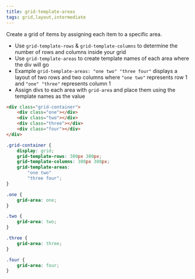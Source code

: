 ```yaml
---
title: grid-template-areas
tags: grid,layout,intermediate
---
```


Create a grid of items by assigning each item to a specific area.

- Use `grid-template-rows` & `grid-template-columns` to determine the number of rows and columns inside your grid
- Use `grid-template-areas` to create template names of each area where the div will go
- Example `grid-template-areas: "one two" "three four"` displays a layout of two rows and two columns where `"one two"` represents row 1 and `"one" "three"` represents column 1
- Assign divs to each area with `grid-area` and place them using the template names as the value

```html
<div class="grid-container">
	<div class="one"></div>
	<div class="two"></div>
	<div class="three"></div>
	<div class="four"></div>
</div>
```

```css
.grid-container {
	display: grid;
	grid-template-rows: 300px 300px;
	grid-template-columns: 300px 300px;
	grid-template-areas:
		"one two"
		"three four";
}

.one {
	grid-area: one;
}

.two {
	grid-area: two;
}

.three {
	grid-area: three;
}

.four {
	grid-area: four;
}
```
